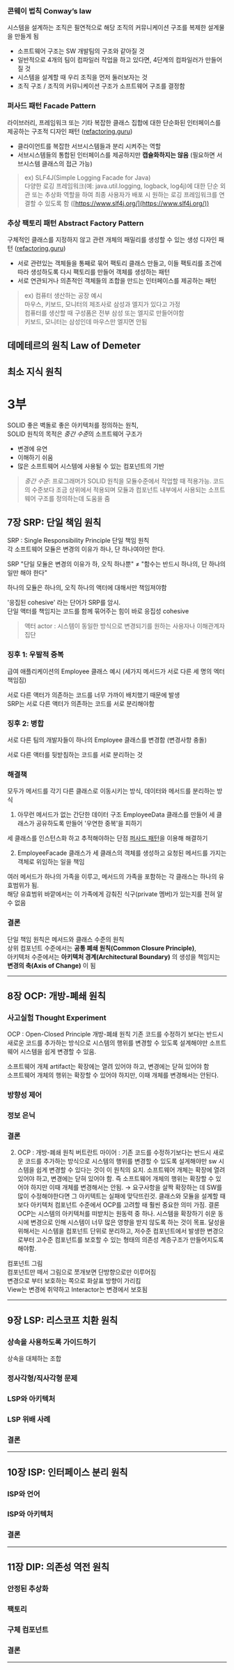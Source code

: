 
### 콘웨이 법칙 Conway’s law
시스템을 설계하는 조직은 필연적으로 해당 조직의 커뮤니케이션 구조를 복제한 설계물을 만들게 됨
- 소프트웨어 구조는 SW 개발팀의 구조와 같아질 것
- 일반적으로 4개의 팀이 컴파일러 작업을 하고 있다면, 4단계의 컴파일러가 만들어질 것
- 시스템을 설계할 때 우리 조직을 먼저 둘러보자는 것
- 조직 구조 / 조직의 커뮤니케이션 구조가 소프트웨어 구조를 결정함

### 퍼사드 패턴 Facade Pattern 
라이브러리, 프레임워크 또는 기타 복잡한 클래스 집합에 대한 단순화된 인터페이스를 제공하는 구조적 디자인 패턴 ([refactoring.guru](https://refactoring.guru/design-patterns/facade))
- 클라이언트를 복잡한 서브시스템들과 분리 시켜주는 역할
- 서브시스템들의 통합된 인터페이스를 제공하지만 **캡슐화하지는 않음** (필요하면 서브시스템 클래스의 접근 가능)

> ex) SLF4J(Simple Logging Facade for Java)  
> 다양한 로깅 프레임워크(예: java.util.logging, logback, log4j)에 대한 단순 외관 또는 추상화 역할을 하여 최종 사용자가 배포 시 원하는 로깅 프레임워크를 연결할 수 있도록 함 ([https://www.slf4j.org/](https://www.slf4j.org/))

### 추상 팩토리 패턴 Abstract Factory Pattern
구체적인 클래스를 지정하지 않고 관련 개체의 패밀리를 생성할 수 있는 생성 디자인 패턴 ([refactoring.guru](https://refactoring.guru/design-patterns/abstract-factory))
- 서로 관련있는 객체들을 통째로 묶어 팩토리 클래스 만들고, 이들 팩토리를 조건에 따라 생성하도록 다시 팩토리를 만들어 객체를 생성하는 패턴
- 서로 연관되거나 의존적인 객체들의 조합을 만드는 인터페이스를 제공하는 패턴

> ex) 컴퓨터 생산하는 공장 예시  
> 마우스, 키보드, 모니터의 제조사로 삼성과 엘지가 있다고 가정  
> 컴퓨터를 생산할 때 구성품은 전부 삼성 또는 엘지로 만들어야함  
> 키보드, 모니터는 삼성인데 마우스만 엘지면 안됨
 
## 데메테르의 원칙 Law of Demeter

## 최소 지식 원칙    

# 3부
SOLID 좋은 벽돌로 좋은 아키텍처를 정의하는 원칙,   
SOLID 원칙의 목적은 *중간 수준*의 소프트웨어 구조가  
- 변경에 유연  
- 이해하기 쉬움
- 많은 소프트웨어 시스템에 사용될 수 있는 컴포넌트의 기반
> *중간 수준*: 프로그래머가 SOLID 원칙을 모듈수준에서 작업할 때 적용가능. 코드의 수준보다 조금 상위에서 적용되며 모듈과 컴포넌트 내부에서 사용되는 소프트웨어 구조를 정의하는데 도움을 줌

## 7장 SRP: 단일 책임 원칙
SRP : Single Responsibility Principle 단일 책임 원칙  
각 소프트웨어 모듈은 변경의 이유가 하나, 단 하나여야만 한다.

SRP "단일 모듈은 변경의 이유가 하, 오직 하나뿐" ≠ "함수는 반드시 하나의, 단 하나의 일만 해야 한다"  

하나의 모듈은 하나의, 오직 하나의 액터에 대해서만 책임져야함  
  
'응집된 cohesive' 라는 단어가 SRP를 암시.   
단일 액터를 책임지는 코드를 함께 묶어주는 힘이 바로 응집성 cohesive
> 액터 actor : 시스템이 동일한 방식으로 변경되기를 원하는 사용자나 이해관계자 집단

### 징후 1: 우발적 중복 
급여 애플리케이션의 Employee 클래스 예시 (세가지 메서드가 서로 다른 세 명의 엑터 책임짐)

서로 다른 액터가 의존하는 코드를 너무 가까이 배치했기 때문에 발생  
SRP는 서로 다른 액터가 의존하는 코드를 서로 분리해야함

### 징후 2: 병합 
서로 다른 팀의 개발자들이 하나의 Employee 클래스를 변경함 (변경사항 충돌)  

서로 다른 액터를 뒷받침하는 코드를 서로 분리하는 것

### 해결책
모두가 메서드를 각기 다른 클래스로 이동시키는 방식, 데이터와 메서드를 분리하는 방식  
1. 아무런 메서드가 없는 간단한 데이터 구조 EmployeeData 클래스를 만들어 세 클래스가 공유하도록 만들어 '우연한 중복'을 피하기  

세 클래스를 인스턴스화 하고 추적해야하는 단점 [퍼사드 패턴](#퍼사드-패턴-Facade-Pattern)을 이용해 해결하기  

2. EmployeeFacade 클래스가 세 클래스의 객체를 생성하고 요청된 메서드를 가지는 객체로 위임하는 일을 책임

여러 메서드가 하나의 가족을 이루고, 메서드의 가족을 포함하는 각 클래스는 하나의 유효범위가 됨.  
해당 유효범위 바깥에서는 이 가족에게 감춰진 식구(private 멤버)가 있는지를 전혀 알수 없음

### 결론  
단일 책임 원칙은 메서드와 클래스 수준의 원칙  
상위 컴포넌트 수준에서는 **공통 폐쇄 원칙(Common Closure Principle)**,  
아키텍처 수준에서는 **아키텍처 경계(Architectural Boundary)** 의 생성을 책임지는 **변경의 축(Axis of Change)** 이 됨

---

## 8장 OCP: 개방-폐쇄 원칙

### 사고실험 Thought Experiment
OCP : Open-Closed Principle 개방-폐쇄 원칙 
기존 코드를 수정하기 보다는 반드시 새로운 코드를 추가하는 방식으로 시스템의 행위를 변경할 수 있도록 설계해야만 소프트웨어 시스템을 쉽게 변경할 수 있음.

소프트웨어 개체 artifact는 확장에는 열려 있어야 하고, 변경에는 닫혀 있어야 함  
소프트웨어 개체의 행위는 확장할 수 있어야 하지만, 이때 개체를 변경해서는 안된다.

### 방향성 제어
### 정보 은닉
### 결론

2. OCP : 개방-폐쇄 원칙
버트란트 마이어 : 기존 코드를 수정하기보다는 반드시 새로운 코드를 추가하는 방식으로 시스템의 행위를 변경할 수 있도록 설게해야만 sw 시스템을 쉽게 변경할 수 있다는 것이 이 원칙의 요지.
소프트웨어 개체는 확장에 열려 있어야 하고, 변경에는 닫혀 있어야 함. 즉 소프트웨어 개체의 행위는 확장할 수 있어야 하지만 이때 개체를 변경해서는 안됨.
→ 요구사항을 살짝 확장하는 데 SW를 많이 수정해야한다면 그 아키텍트는 실패에 맞닥뜨린것.
클래스와 모듈을 설계할 때보다 아키텍처 컴포넌트 수준에서 OCP를 고려할 때 훨씬 중요한 의미 가짐.
결론
OCP는 시스템의 아키텍처를 떠받치는 원동력 중 하나.
시스템을 확장하기 쉬운 동시에 변경으로 인해 시스템이 너무 많은 영향을 받지 않도록 하는 것이 목표. 달성을 위해서는 시스템을 컴포넌트 단위로 분리하고, 저수준 컴포넌트에서 발생한 변경으로부터 고수준 컴포넌트를 보호할 수 있는 형태의 의존성 계층구조가 만들어지도록 해야함.

컴포넌트 그림  
컴포넌트만 떼서 그림으로 쪼개보면 단방향으로만 이루어짐  
변경으로 부터 보호하는 쪽으로 화살표 방향이 가리킴  
View는 변경에 취약하고 Interactor는 변경에서 보호됨

---

## 9장 LSP: 리스코프 치환 원칙
### 상속을 사용하도록 가이드하기
상속을 대체하는 조합 

### 정사각형/직사각형 문제
### LSP와 아키텍처
### LSP 위배 사례
### 결론
---

## 10장 ISP: 인터페이스 분리 원칙
### ISP와 언어
### ISP와 아키텍처
### 결론
---

## 11장 DIP: 의존성 역전 원칙
### 안정된 추상화
### 팩토리
### 구체 컴포넌트
### 결론
---